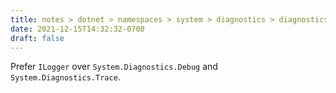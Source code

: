 ```yaml
---
title: notes > dotnet > namespaces > system > diagnostics > diagnostics
date: 2021-12-15T14:32:32-0700
draft: false
---
```

Prefer `ILogger` over `System.Diagnostics.Debug` and `System.Diagnostics.Trace`.
